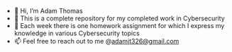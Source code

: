 - 👋 Hi, I’m Adam Thomas
- 👀 This is a complete repository for my completed work in Cybersecurity
- 🌱 Each week there is one homework assignment for which I express my knowledge in various Cybersecurity topics
- 📫 Feel free to reach out to me @adamjt326@gmail.com

<!---
adamjthomas-cybersecurity-repository/adamjthomas-cybersecurity-repository is a ✨ special ✨ repository because its `README.md` (this file) appears on your GitHub profile.
You can click the Preview link to take a look at your changes.
--->
